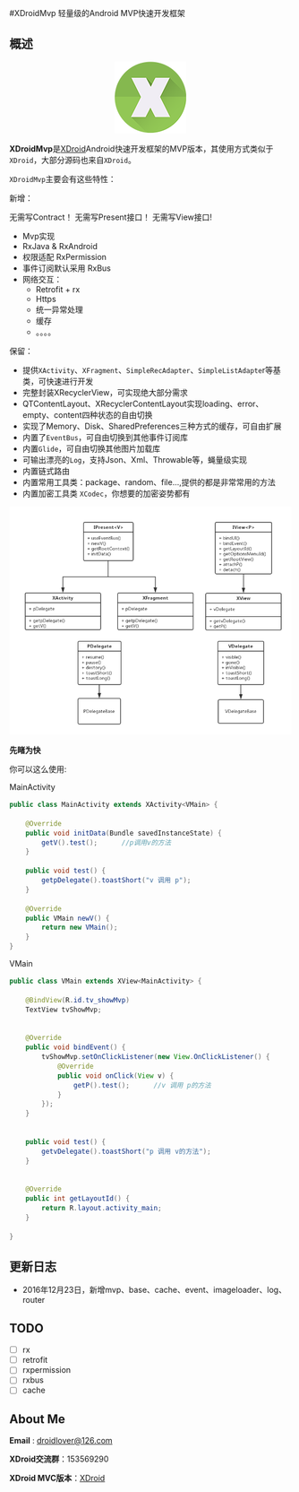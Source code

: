 #XDroidMvp 轻量级的Android MVP快速开发框架

## 概述

<p align="center">
	<img src="xdroid_logo_128.png"/>
</p>

**XDroidMvp**是[XDroid](https://github.com/limedroid/XDroid)Android快速开发框架的MVP版本，其使用方式类似于`XDroid`，大部分源码也来自`XDroid`。

`XDroidMvp`主要会有这些特性：

新增：

无需写Contract！ 无需写Present接口！  无需写View接口!

* Mvp实现
* RxJava & RxAndroid
* 权限适配 RxPermission
* 事件订阅默认采用 RxBus
* 网络交互：
	* Retrofit + rx
	* Https
	* 统一异常处理
	* 缓存
	* 。。。。

保留：

* 提供`XActivity`、`XFragment`、`SimpleRecAdapter`、`SimpleListAdapte`r等基类，可快速进行开发
* 完整封装XRecyclerView，可实现绝大部分需求
* QTContentLayout、XRecyclerContentLayout实现loading、error、empty、content四种状态的自由切换
* 实现了Memory、Disk、SharedPreferences三种方式的缓存，可自由扩展
* 内置了`EventBus`，可自由切换到其他事件订阅库
* 内置`Glide`，可自由切换其他图片加载库
* 可输出漂亮的`Log`，支持Json、Xml、Throwable等，蝇量级实现
* 内置链式路由
* 内置常用工具类：package、random、file...,提供的都是非常常用的方法
* 内置加密工具类 `XCodec`，你想要的加密姿势都有



<p align="center">
	<img src="mvp.png"/>
</p>


**先睹为快**

你可以这么使用:

MainActivity

```java
public class MainActivity extends XActivity<VMain> {

    @Override
    public void initData(Bundle savedInstanceState) {
        getV().test();      //p调用v的方法
    }

    public void test() {
        getpDelegate().toastShort("v 调用 p");
    }

    @Override
    public VMain newV() {
        return new VMain();
    }
}
```

VMain

```java
public class VMain extends XView<MainActivity> {

    @BindView(R.id.tv_showMvp)
    TextView tvShowMvp;


    @Override
    public void bindEvent() {
        tvShowMvp.setOnClickListener(new View.OnClickListener() {
            @Override
            public void onClick(View v) {
                getP().test();      //v 调用 p的方法
            }
        });
    }


    public void test() {
        getvDelegate().toastShort("p 调用 v的方法");
    }


    @Override
    public int getLayoutId() {
        return R.layout.activity_main;
    }

}
```


## 更新日志

* 2016年12月23日，新增mvp、base、cache、event、imageloader、log、router


## TODO

* [ ] rx
* [ ] retrofit
* [ ] rxpermission
* [ ] rxbus
* [ ] cache

## About Me

**Email** : droidlover@126.com

**XDroid交流群**：153569290

**XDroid MVC版本**：[XDroid](https://github.com/limedroid/XDroid)


